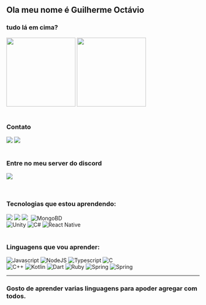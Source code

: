 <!-- dasda -->

## Ola meu nome é Guilherme Octávio
### tudo lá em cima?
<div>
 <img height="180em" src="https://github-readme-stats.vercel.app/api?username=Guilherme-Octavio&show_icons=true&theme=radical&include_all_commits=true&count_private=true"/>
 <img height="180em" src="https://github-readme-stats.vercel.app/api/top-langs/?username=Guilherme-Octavio&layout=compact&langs_count=7&theme=radical"/>
 
</div></br>
<div>
<h3>Contato</h3>
<a href = "mailto:guilhermeoctavio01@gmail.com"><img src="https://img.shields.io/badge/-Gmail-%23333?style=for-the-badge&logo=gmail&logoColor=white" target="_blank"></a>
<a href = "https://wa.me/5519971232324"><img src="https://img.shields.io/badge/WhatsApp-25D366?style=for-the-badge&logo=whatsapp&logoColor=white" target="_blank"></a></br>
</div></br>
<div>

<h3>Entre no meu server do discord</h3>

<a href = "https://discord.gg/ScGT3gxmtj"><img src="https://img.shields.io/badge/Discord-7289DA?style=for-the-badge&logo=discord&logoColor=white" target="_blank"></a>

</div></br>
<div>
<h3>Tecnologias que estou aprendendo: </h3>
<img src="https://img.shields.io/badge/HTML5-E34F26?style=for-the-badge&logo=html5&logoColor=white" target="_blank">
<img src="https://img.shields.io/badge/CSS3-1572B6?style=for-the-badge&logo=css3&logoColor=white" target="_blank">
<!-- <img src="https://img.shields.io/badge/Java-ED8B00?style=for-the-badge&logo=java&logoColor=white" target="_blank"> -->
<img src="https://img.shields.io/badge/PHP-777BB4?style=for-the-badge&logo=php&logoColor=white" target="_blank">
<img src="https://img.shields.io/badge/MySQL-00000F?style=for-the-badge&logo=mysql&logoColor=white" target="_blank" alt="">
<img src="https://img.shields.io/badge/MongoDB-4EA94B?style=for-the-badge&logo=mongodb&logoColor=white" target="_blank" alt="MongoBD"></br>
<img src="https://img.shields.io/badge/Unity-100000?style=for-the-badge&logo=unity&logoColor=white" target="_blank" alt="Unity">
<img src="https://img.shields.io/badge/C%23-239120?style=for-the-badge&logo=c-sharp&logoColor=white" target="_blank" alt="C#">
<img src="https://img.shields.io/badge/React_Native-20232A?style=for-the-badge&logo=react&logoColor=61DAFB" target="_blank" alt="React Native">

</div></br>
<div>
<h3>Linguagens que vou aprender:</h3>
<img src="https://img.shields.io/badge/JavaScript-323330?style=for-the-badge&logo=javascript&logoColor=F7DF1E" target="_blank" alt="Javascript">
<img src="https://img.shields.io/badge/Node.js-43853D?style=for-the-badge&logo=node.js&logoColor=white" target="_blank" alt="NodeJS">
<img src="https://img.shields.io/badge/TypeScript-007ACC?style=for-the-badge&logo=typescript&logoColor=white" target="_blank" alt="Typescript">
<img src="https://img.shields.io/badge/C-00599C?style=for-the-badge&logo=c&logoColor=white" target="_blank" alt="C"></br>
<img src="https://img.shields.io/badge/C%2B%2B-00599C?style=for-the-badge&logo=c%2B%2B&logoColor=white" target="_blank" alt="C++">
<img src="https://img.shields.io/badge/Kotlin-0095D5?&style=for-the-badge&logo=kotlin&logoColor=white" target="_blank" alt="Kotlin">
<img src="https://img.shields.io/badge/Dart-0175C2?style=for-the-badge&logo=dart&logoColor=white" target="_blank" alt="Dart">
<img src="https://img.shields.io/badge/Ruby-CC342D?style=for-the-badge&logo=ruby&logoColor=white" target="_blank" alt="Ruby">
<img src="https://img.shields.io/badge/Spring-6DB33F?style=for-the-badge&logo=spring&logoColor=white" target="_blank" alt="Spring">
<img src="https://img.shields.io/badge/Python-14354C?style=for-the-badge&logo=python&logoColor=white" target="_blank" alt="Spring">
</div>
<hr>

### Gosto de aprender varias linguagens para apoder agregar com todos.
